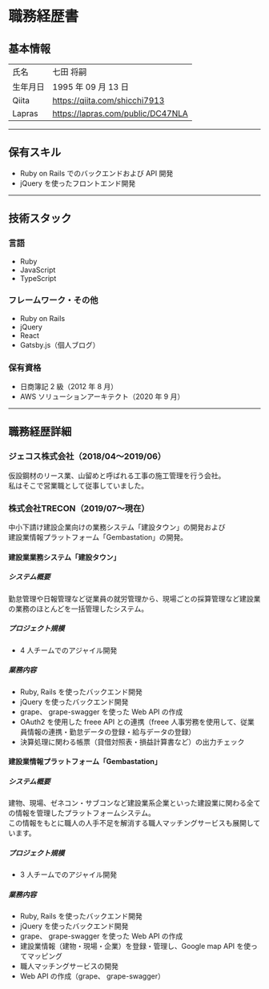 # 職務経歴書

## 基本情報

|||
|---|---|
|氏名|七田 将嗣|
|生年月日|1995 年 09 月 13 日|
|Qiita| https://qiita.com/shicchi7913|
|Lapras|https://lapras.com/public/DC47NLA|

---

## 保有スキル

- Ruby on Rails でのバックエンドおよび API 開発
- jQuery を使ったフロントエンド開発

---

## 技術スタック

### 言語

- Ruby
- JavaScript
- TypeScript

### フレームワーク・その他

- Ruby on Rails
- jQuery
- React
- Gatsby.js（個人ブログ）

### 保有資格

- 日商簿記 2 級（2012 年 8 月）
- AWS ソリューションアーキテクト（2020 年 9 月）

---

## 職務経歴詳細

### ジェコス株式会社（2018/04〜2019/06）

仮設鋼材のリース業、山留めと呼ばれる工事の施工管理を行う会社。<br />
私はそこで営業職として従事していました。

### 株式会社TRECON（2019/07〜現在）

中小下請け建設企業向けの業務システム「建設タウン」の開発および<br />
建設業情報プラットフォーム「Gembastation」の開発。

#### 建設業業務システム「建設タウン」

##### システム概要

勤怠管理や日報管理など従業員の就労管理から、現場ごとの採算管理など建設業の業務のほとんどを一括管理したシステム。

##### プロジェクト規模

  - 4 人チームでのアジャイル開発

##### 業務内容

  - Ruby, Rails を使ったバックエンド開発
  - jQuery を使ったバックエンド開発
  - grape、 grape-swagger を使った Web API の作成
  - OAuth2 を使用した freee API との連携（freee 人事労務を使用して、従業員情報の連携・勤怠データの登録・給与データの登録）
  - 決算処理に関わる帳票（貸借対照表・損益計算書など）の出力チェック

#### 建設業情報プラットフォーム「Gembastation」

##### システム概要

建物、現場、ゼネコン・サブコンなど建設業系企業といった建設業に関わる全ての情報を管理したプラットフォームシステム。<br>
この情報をもとに職人の人手不足を解消する職人マッチングサービスも展開しています。

##### プロジェクト規模

  - 3 人チームでのアジャイル開発

##### 業務内容

  - Ruby, Rails を使ったバックエンド開発
  - jQuery を使ったバックエンド開発
  - grape、 grape-swagger を使った Web API の作成
  -	建設業情報（建物・現場・企業）を登録・管理し、Google map API を使ってマッピング
  - 職人マッチングサービスの開発
  - Web API の作成（grape、 grape-swagger）
